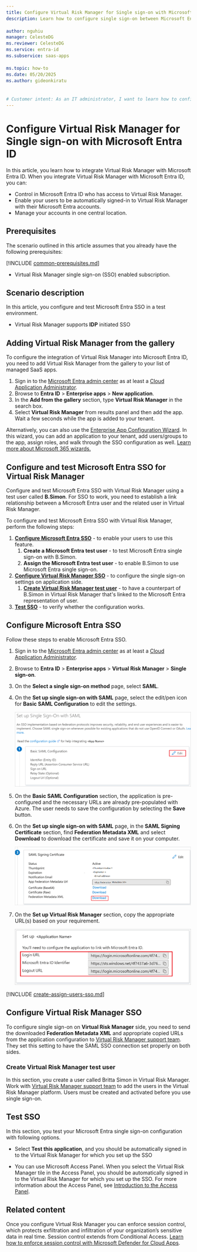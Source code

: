 ```yaml
---
title: Configure Virtual Risk Manager for Single sign-on with Microsoft Entra ID
description: Learn how to configure single sign-on between Microsoft Entra ID and Virtual Risk Manager.

author: nguhiu
manager: CelesteDG
ms.reviewer: CelesteDG
ms.service: entra-id
ms.subservice: saas-apps

ms.topic: how-to
ms.date: 05/20/2025
ms.author: gideonkiratu


# Customer intent: As an IT administrator, I want to learn how to configure single sign-on between Microsoft Entra ID and Virtual Risk Manager so that I can control who has access to Virtual Risk Manager, enable automatic sign-in with Microsoft Entra accounts, and manage my accounts in one central location.
---
```


# Configure Virtual Risk Manager for Single sign-on with Microsoft Entra ID

In this article,  you learn how to integrate Virtual Risk Manager with Microsoft Entra ID. When you integrate Virtual Risk Manager with Microsoft Entra ID, you can:

* Control in Microsoft Entra ID who has access to Virtual Risk Manager.
* Enable your users to be automatically signed-in to Virtual Risk Manager with their Microsoft Entra accounts.
* Manage your accounts in one central location.

## Prerequisites
The scenario outlined in this article assumes that you already have the following prerequisites:

[!INCLUDE [common-prerequisites.md](~/identity/saas-apps/includes/common-prerequisites.md)]
* Virtual Risk Manager single sign-on (SSO) enabled subscription.

## Scenario description

In this article,  you configure and test Microsoft Entra SSO in a test environment.

* Virtual Risk Manager supports **IDP** initiated SSO

## Adding Virtual Risk Manager from the gallery

To configure the integration of Virtual Risk Manager into Microsoft Entra ID, you need to add Virtual Risk Manager from the gallery to your list of managed SaaS apps.

1. Sign in to the [Microsoft Entra admin center](https://entra.microsoft.com) as at least a [Cloud Application Administrator](~/identity/role-based-access-control/permissions-reference.md#cloud-application-administrator).
1. Browse to **Entra ID** > **Enterprise apps** > **New application**.
1. In the **Add from the gallery** section, type **Virtual Risk Manager** in the search box.
1. Select **Virtual Risk Manager** from results panel and then add the app. Wait a few seconds while the app is added to your tenant.

 Alternatively, you can also use the [Enterprise App Configuration Wizard](https://portal.office.com/AdminPortal/home?Q=Docs#/azureadappintegration). In this wizard, you can add an application to your tenant, add users/groups to the app, assign roles, and walk through the SSO configuration as well. [Learn more about Microsoft 365 wizards.](/microsoft-365/admin/misc/azure-ad-setup-guides)


<a name='configure-and-test-azure-ad-sso-for-virtual-risk-manager'></a>

## Configure and test Microsoft Entra SSO for Virtual Risk Manager

Configure and test Microsoft Entra SSO with Virtual Risk Manager using a test user called **B.Simon**. For SSO to work, you need to establish a link relationship between a Microsoft Entra user and the related user in Virtual Risk Manager.

To configure and test Microsoft Entra SSO with Virtual Risk Manager, perform the following steps:

1. **[Configure Microsoft Entra SSO](#configure-azure-ad-sso)** - to enable your users to use this feature.
    1. **Create a Microsoft Entra test user** - to test Microsoft Entra single sign-on with B.Simon.
    1. **Assign the Microsoft Entra test user** - to enable B.Simon to use Microsoft Entra single sign-on.
1. **[Configure Virtual Risk Manager SSO](#configure-virtual-risk-manager-sso)** - to configure the single sign-on settings on application side.
    1. **[Create Virtual Risk Manager test user](#create-virtual-risk-manager-test-user)** - to have a counterpart of B.Simon in Virtual Risk Manager that's linked to the Microsoft Entra representation of user.
1. **[Test SSO](#test-sso)** - to verify whether the configuration works.

<a name='configure-azure-ad-sso'></a>

## Configure Microsoft Entra SSO

Follow these steps to enable Microsoft Entra SSO.

1. Sign in to the [Microsoft Entra admin center](https://entra.microsoft.com) as at least a [Cloud Application Administrator](~/identity/role-based-access-control/permissions-reference.md#cloud-application-administrator).
1. Browse to **Entra ID** > **Enterprise apps** > **Virtual Risk Manager** > **Single sign-on**.
1. On the **Select a single sign-on method** page, select **SAML**.
1. On the **Set up single sign-on with SAML** page, select the edit/pen icon for **Basic SAML Configuration** to edit the settings.

   ![Edit Basic SAML Configuration](common/edit-urls.png)

1. On the **Basic SAML Configuration** section, the application is pre-configured and the necessary URLs are already pre-populated with Azure. The user needs to save the configuration by selecting the **Save** button.

1. On the **Set up single sign-on with SAML** page, in the **SAML Signing Certificate** section,  find **Federation Metadata XML** and select **Download** to download the certificate and save it on your computer.

	![The Certificate download link](common/metadataxml.png)

1. On the **Set up Virtual Risk Manager** section, copy the appropriate URL(s) based on your requirement.

	![Copy configuration URLs](common/copy-configuration-urls.png)
<a name='create-an-azure-ad-test-user'></a>

[!INCLUDE [create-assign-users-sso.md](~/identity/saas-apps/includes/create-assign-users-sso.md)]

## Configure Virtual Risk Manager SSO

To configure single sign-on on **Virtual Risk Manager** side, you need to send the downloaded **Federation Metadata XML** and appropriate copied URLs from the application configuration to [Virtual Risk Manager support team](mailto:globalsupport@edriving.com). They set this setting to have the SAML SSO connection set properly on both sides.

### Create Virtual Risk Manager test user

In this section, you create a user called Britta Simon in Virtual Risk Manager. Work with [Virtual Risk Manager support team](mailto:globalsupport@edriving.com) to add the users in the Virtual Risk Manager platform. Users must be created and activated before you use single sign-on.

## Test SSO 

In this section, you test your Microsoft Entra single sign-on configuration with following options.

* Select **Test this application**, and you should be automatically signed in to the Virtual Risk Manager for which you set up the SSO

* You can use Microsoft Access Panel. When you select the Virtual Risk Manager tile in the Access Panel, you should be automatically signed in to the Virtual Risk Manager for which you set up the SSO. For more information about the Access Panel, see [Introduction to the Access Panel](https://support.microsoft.com/account-billing/sign-in-and-start-apps-from-the-my-apps-portal-2f3b1bae-0e5a-4a86-a33e-876fbd2a4510).

## Related content

Once you configure Virtual Risk Manager you can enforce session control, which protects exfiltration and infiltration of your organization’s sensitive data in real time. Session control extends from Conditional Access. [Learn how to enforce session control with Microsoft Defender for Cloud Apps](/cloud-app-security/proxy-deployment-any-app).
